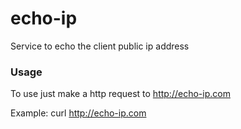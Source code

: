 # echo-ip
Service to echo the client public ip address

### Usage
To use just make a http request to http://echo-ip.com

Example: curl http://echo-ip.com
